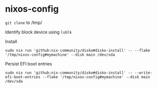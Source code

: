# nixos-config

`git clone` to /tmp/

  Identify
  block
  device
  using `lsblk`

  Install

  `sudo nix run 'github:nix-community/disko#disko-install' -- --flake '/tmp/nixos-config#mymachine' --disk main /dev/sda`

  Persist
  EFI
  boot
  entries

  `sudo nix run 'github:nix-community/disko#disko-install' -- --write-efi-boot-entries --flake '/tmp/nixos-config#mymachine' --disk main /dev/sda`
